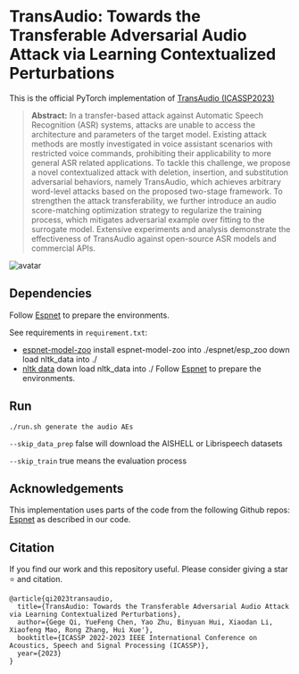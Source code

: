 # TransAudio: Towards the Transferable Adversarial Audio Attack via Learning Contextualized Perturbations
This is the official PyTorch implementation of [TransAudio (ICASSP2023)](https://arxiv.org/abs/2303.15940)
>**Abstract:** In a transfer-based attack against Automatic Speech Recognition (ASR) systems, attacks are unable to access the architecture and parameters of the target model. Existing attack methods are mostly investigated in voice assistant scenarios with restricted voice commands, prohibiting their applicability to more general ASR related applications. To tackle this challenge, we propose a novel contextualized attack with deletion, insertion, and substitution adversarial behaviors, namely TransAudio, which achieves arbitrary word-level attacks based on the proposed two-stage framework. To strengthen the attack transferability, we further introduce an audio score-matching optimization strategy to regularize the training process, which mitigates adversarial example over fitting to the surrogate model. Extensive experiments and analysis demonstrate the effectiveness of TransAudio against open-source ASR models and commercial APIs.

![avatar](transaudio.png)

## Dependencies
Follow [Espnet](https://github.com/espnet/espnet) to prepare the environments.

See requirements in `requirement.txt`:
- [espnet-model-zoo](https://github.com/espnet/espnet_model_zoo)
install espnet-model-zoo into ./espnet/esp\_zoo down load nltk\_data into ./
- [nltk data](https://www.nltk.org/data.html)
down load nltk\_data into ./
Follow [Espnet](https://github.com/espnet/espnet) to prepare the environments.

## Run 
```
./run.sh generate the audio AEs
```
`--skip_data_prep` false will download the AISHELL or Librispeech datasets

`--skip_train` true means the evaluation process

## Acknowledgements
This implementation uses parts of the code from the following Github repos:
[Espnet](https://github.com/espnet/espnet)
as described in our code.

## Citation

If you find our work and this repository useful. Please consider giving a star ⭐ and citation.

```
@article{qi2023transaudio,
  title={TransAudio: Towards the Transferable Adversarial Audio Attack via Learning Contextualized Perturbations},
  author={Gege Qi, YueFeng Chen, Yao Zhu, Binyuan Hui, Xiaodan Li, Xiaofeng Mao, Rong Zhang, Hui Xue'},
  booktitle={ICASSP 2022-2023 IEEE International Conference on Acoustics, Speech and Signal Processing (ICASSP)},
  year={2023}
}

